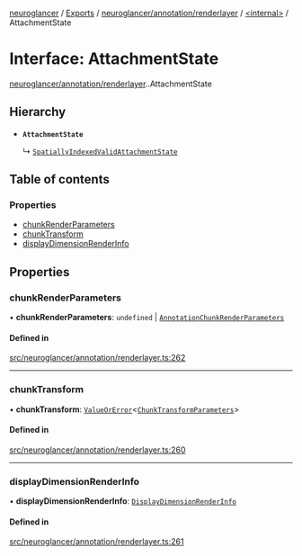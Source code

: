 [neuroglancer](../README.md) / [Exports](../modules.md) / [neuroglancer/annotation/renderlayer](../modules/neuroglancer_annotation_renderlayer.md) / [<internal\>](../modules/neuroglancer_annotation_renderlayer._internal_.md) / AttachmentState

# Interface: AttachmentState

[neuroglancer/annotation/renderlayer](../modules/neuroglancer_annotation_renderlayer.md).[<internal>](../modules/neuroglancer_annotation_renderlayer._internal_.md).AttachmentState

## Hierarchy

- **`AttachmentState`**

  ↳ [`SpatiallyIndexedValidAttachmentState`](neuroglancer_annotation_renderlayer._internal_.SpatiallyIndexedValidAttachmentState.md)

## Table of contents

### Properties

- [chunkRenderParameters](neuroglancer_annotation_renderlayer._internal_.AttachmentState.md#chunkrenderparameters)
- [chunkTransform](neuroglancer_annotation_renderlayer._internal_.AttachmentState.md#chunktransform)
- [displayDimensionRenderInfo](neuroglancer_annotation_renderlayer._internal_.AttachmentState.md#displaydimensionrenderinfo)

## Properties

### chunkRenderParameters

• **chunkRenderParameters**: `undefined` \| [`AnnotationChunkRenderParameters`](neuroglancer_annotation_renderlayer._internal_.AnnotationChunkRenderParameters.md)

#### Defined in

[src/neuroglancer/annotation/renderlayer.ts:262](https://github.com/ActiveBrainAtlas2/neuroglancer/blob/034b457d/src/neuroglancer/annotation/renderlayer.ts#L262)

___

### chunkTransform

• **chunkTransform**: [`ValueOrError`](../modules/neuroglancer_util_error.md#valueorerror)<[`ChunkTransformParameters`](neuroglancer_render_coordinate_transform.ChunkTransformParameters.md)\>

#### Defined in

[src/neuroglancer/annotation/renderlayer.ts:260](https://github.com/ActiveBrainAtlas2/neuroglancer/blob/034b457d/src/neuroglancer/annotation/renderlayer.ts#L260)

___

### displayDimensionRenderInfo

• **displayDimensionRenderInfo**: [`DisplayDimensionRenderInfo`](neuroglancer_navigation_state.DisplayDimensionRenderInfo.md)

#### Defined in

[src/neuroglancer/annotation/renderlayer.ts:261](https://github.com/ActiveBrainAtlas2/neuroglancer/blob/034b457d/src/neuroglancer/annotation/renderlayer.ts#L261)
